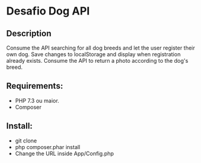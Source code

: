 # Desafio Dog API

## Description

Consume the API searching for all dog breeds and let the user register their own dog. Save changes to localStorage and display when registration already exists. Consume the API to return a photo according to the dog's breed.


## Requirements:

- PHP 7.3 ou maior.
- Composer

## Install:

- git clone
- php composer.phar install
- Change the URL inside App/Config.php
